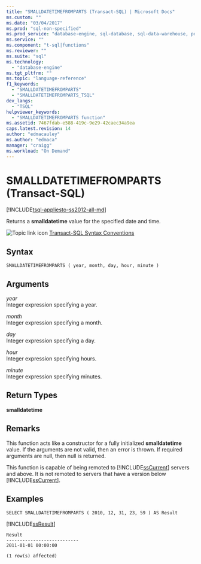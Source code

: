 ```yaml
---
title: "SMALLDATETIMEFROMPARTS (Transact-SQL) | Microsoft Docs"
ms.custom: ""
ms.date: "03/04/2017"
ms.prod: "sql-non-specified"
ms.prod_service: "database-engine, sql-database, sql-data-warehouse, pdw"
ms.service: ""
ms.component: "t-sql|functions"
ms.reviewer: ""
ms.suite: "sql"
ms.technology: 
  - "database-engine"
ms.tgt_pltfrm: ""
ms.topic: "language-reference"
f1_keywords: 
  - "SMALLDATETIMEFROMPARTS"
  - "SMALLDATETIMEFROMPARTS_TSQL"
dev_langs: 
  - "TSQL"
helpviewer_keywords: 
  - "SMALLDATETIMEFROMPARTS function"
ms.assetid: 7467fdab-e588-419c-9e29-42caec34a9ea
caps.latest.revision: 14
author: "edmacauley"
ms.author: "edmaca"
manager: "craigg"
ms.workload: "On Demand"
---
```

# SMALLDATETIMEFROMPARTS (Transact-SQL)
[!INCLUDE[tsql-appliesto-ss2012-all-md](../../includes/tsql-appliesto-ss2012-all-md.md)]

  Returns a **smalldatetime** value for the specified date and time.  
  
 ![Topic link icon](../../database-engine/configure-windows/media/topic-link.gif "Topic link icon") [Transact-SQL Syntax Conventions](../../t-sql/language-elements/transact-sql-syntax-conventions-transact-sql.md)  
  
## Syntax  
  
```  
SMALLDATETIMEFROMPARTS ( year, month, day, hour, minute )  
```  
  
## Arguments  
 *year*  
 Integer expression specifying a year.  
  
 *month*  
 Integer expression specifying a month.  
  
 *day*  
 Integer expression specifying a day.  
  
 *hour*  
 Integer expression specifying hours.  
  
 *minute*  
 Integer expression specifying minutes.  
  
## Return Types  
 **smalldatetime**  
  
## Remarks  
 This function acts like a constructor for a fully initialized **smalldatetime** value. If the arguments are not valid, then an error is thrown. If required arguments are null, then null is returned.  
  
 This function is capable of being remoted to [!INCLUDE[ssCurrent](../../includes/sscurrent-md.md)] servers and above. It is not remoted to servers that have a version below [!INCLUDE[ssCurrent](../../includes/sscurrent-md.md)].  
  
## Examples  
  
```  
SELECT SMALLDATETIMEFROMPARTS ( 2010, 12, 31, 23, 59 ) AS Result  
```  
  
 [!INCLUDE[ssResult](../../includes/ssresult-md.md)]  
  
```  
Result  
---------------------------  
2011-01-01 00:00:00  
  
(1 row(s) affected)  
```  
  


